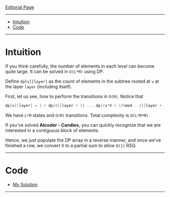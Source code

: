 
[Editorial Page](../microsoft-set-1.md)

----

<!-- vim-markdown-toc GFM -->

* [Intuition](#intuition)
* [Code](#code)

<!-- vim-markdown-toc -->

----

# Intuition
If you think carefully, the number of elements in each level can become quite large. It can be solved in `O(L*M)` using DP.

Define `dp[v][layer]` as the count of elements in the subtree rooted at `v` at the layer `layer` (including itself).

First, let us see, how to perform the transitions in `O(M)`. Notice that

```cpp
dp[v][layer] = 1 + dp[0][layer + 1] ... dp[(v*V + 1)%mod - 1][layer + 1]
```

We have `L*M` states and `O(M)` transitions. Total complexity is `O(L*M*M)`.

If you've solved **Atcoder - Candies**, you can quickly recognize that we are interested in a contiguous block of elements.

Hence, we just populate the DP array in a reverse manner, and once we've finished a row, we convert it to a partial sum to allow `O(1)` RSQ.

----

# Code
* [My Solution](solution.cpp)

----
